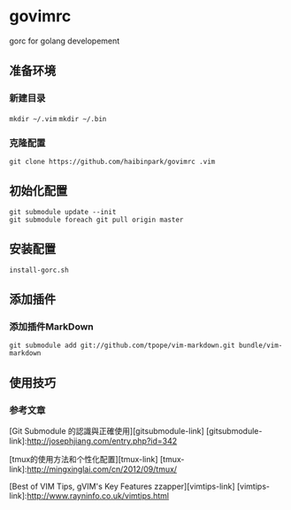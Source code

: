 govimrc
=======

gorc for golang developement

## 准备环境  

### 新建目录
`mkdir ~/.vim`
`mkdir ~/.bin`

### 克隆配置
`git clone https://github.com/haibinpark/govimrc .vim`  

## 初始化配置  

`git submodule update --init`  
`git submodule foreach git pull origin master`


## 安装配置 
`install-gorc.sh` 

## 添加插件  
### 添加插件MarkDown  
`git submodule add git://github.com/tpope/vim-markdown.git bundle/vim-markdown`


## 使用技巧

### 参考文章
[Git Submodule 的認識與正確使用][gitsubmodule-link]
[gitsubmodule-link]:http://josephjiang.com/entry.php?id=342

[tmux的使用方法和个性化配置][tmux-link]
[tmux-link]:http://mingxinglai.com/cn/2012/09/tmux/

[Best of VIM Tips, gVIM's Key Features zzapper][vimtips-link]
[vimtips-link]:http://www.rayninfo.co.uk/vimtips.html
